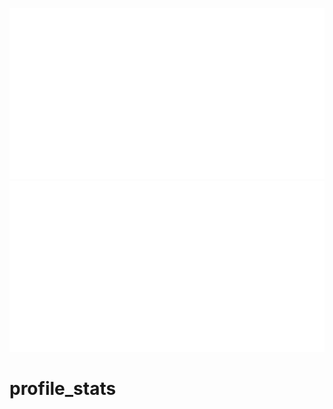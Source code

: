 ![GitHub User Statistics Dark](https://raw.githubusercontent.com/calebbarzee/profile_stats/main/generated/overview.svg#gh-dark-mode-only)
![GitHub User Statistics Light](https://raw.githubusercontent.com/calebbarzee/profile_stats/main/generated/overview.svg#gh-light-mode-only)
# profile_stats
